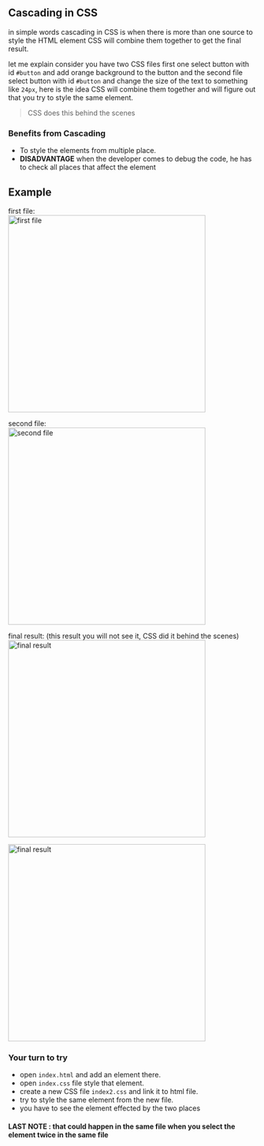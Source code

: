 

## Cascading in CSS

in simple words cascading in CSS is when there is more than one source to style the HTML element CSS will combine them together to get the final result.

let me explain consider you have two CSS files first one select button with id `#button` and add orange background to the button and the second file select button with id `#button` and change the size of the text to something like `24px`, here is the idea CSS will combine them together and will figure out that you try to style the same element.

> CSS does this behind the scenes

### Benefits from Cascading

- To style the elements from multiple place.
- **DISADVANTAGE** when the developer comes to debug the code, he has to check all places that affect the element

## Example

first file:  
<img src="https://i.imgur.com/ETjTRee.png" alt="first file" width="400" />

second file:  
<img src="https://i.imgur.com/XmizeeZ.png" alt="second file" width="400" />

final result: (this result you will not see it, CSS did it behind the scenes)  
<img src="https://i.imgur.com/FZZXxdK.png" alt="final result" width="400" />

<img src="https://i.imgur.com/4yDmZsA.png" alt="final result" width="400" />

### Your turn to try

- open `index.html` and add an element there.
- open `index.css` file style that element.
- create a new CSS file `index2.css` and link it to html file.
- try to style the same element from the new file.
- you have to see the element effected by the two places

#### LAST NOTE : that could happen in the same file when you select the element twice in the same file